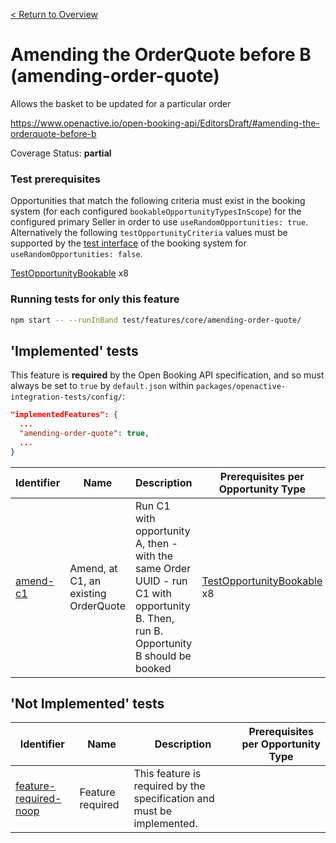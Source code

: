 [< Return to Overview](../../README.md)
# Amending the OrderQuote before B (amending-order-quote)

Allows the basket to be updated for a particular order


https://www.openactive.io/open-booking-api/EditorsDraft/#amending-the-orderquote-before-b

Coverage Status: **partial**
### Test prerequisites
Opportunities that match the following criteria must exist in the booking system (for each configured `bookableOpportunityTypesInScope`) for the configured primary Seller in order to use `useRandomOpportunities: true`. Alternatively the following `testOpportunityCriteria` values must be supported by the [test interface](https://openactive.io/test-interface/) of the booking system for `useRandomOpportunities: false`.

[TestOpportunityBookable](https://openactive.io/test-interface#TestOpportunityBookable) x8


### Running tests for only this feature

```bash
npm start -- --runInBand test/features/core/amending-order-quote/
```



## 'Implemented' tests

This feature is **required** by the Open Booking API specification, and so must always be set to `true` by `default.json` within `packages/openactive-integration-tests/config/`:

```json
"implementedFeatures": {
  ...
  "amending-order-quote": true,
  ...
}
```

| Identifier | Name | Description | Prerequisites per Opportunity Type |
|------------|------|-------------|---------------|
| [amend-c1](./implemented/amend-c1-test.js) | Amend, at C1, an existing OrderQuote | Run C1 with opportunity A, then - with the same Order UUID - run C1 with opportunity B. Then, run B. Opportunity B should be booked | [TestOpportunityBookable](https://openactive.io/test-interface#TestOpportunityBookable) x8 |



## 'Not Implemented' tests


| Identifier | Name | Description | Prerequisites per Opportunity Type |
|------------|------|-------------|---------------|
| [feature-required-noop](./not-implemented/feature-required-noop-test.js) | Feature required | This feature is required by the specification and must be implemented. |  |
